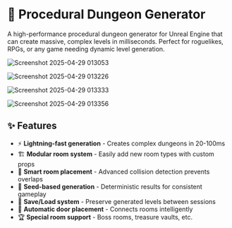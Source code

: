 # 🏰 Procedural Dungeon Generator

A high-performance procedural dungeon generator for Unreal Engine that can create massive, complex levels in milliseconds. Perfect for roguelikes, RPGs, or any game needing dynamic level generation.

![Screenshot 2025-04-29 013053](https://github.com/user-attachments/assets/f3b11797-f368-4949-8715-29d91fe97816)

![Screenshot 2025-04-29 013226](https://github.com/user-attachments/assets/e129fdf5-92fc-4486-a8c3-fffbda04556a)

![Screenshot 2025-04-29 013333](https://github.com/user-attachments/assets/54ce1792-b828-4399-a634-a0d41fd73f7f)

![Screenshot 2025-04-29 013356](https://github.com/user-attachments/assets/c817c5dd-6d42-4cdd-8d16-df2703913567)

## ✨ Features

- ⚡ **Lightning-fast generation** - Creates complex dungeons in 20-100ms
- 🏗️ **Modular room system** - Easily add new room types with custom props
- 🎲 **Smart room placement** - Advanced collision detection prevents overlaps
- 🔄 **Seed-based generation** - Deterministic results for consistent gameplay
- 💾 **Save/Load system** - Preserve generated levels between sessions
- 🧩 **Automatic door placement** - Connects rooms intelligently
- 🏆 **Special room support** - Boss rooms, treasure vaults, etc.
